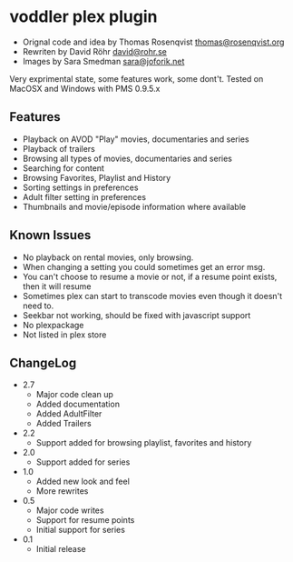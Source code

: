 # voddler plex plugin 

* Orignal code and idea by Thomas Rosenqvist <thomas@rosenqvist.org>
* Rewriten by David Röhr <david@rohr.se>
* Images by Sara Smedman <sara@joforik.net>

Very exprimental state, some features work, some dont't. Tested on MacOSX and Windows with PMS 0.9.5.x

## Features

* Playback on AVOD "Play" movies, documentaries and series
* Playback of trailers
* Browsing all types of movies, documentaries and series
* Searching for content
* Browsing Favorites, Playlist and History
* Sorting settings in preferences
* Adult filter setting in preferences
* Thumbnails and movie/episode information where available

## Known Issues

* No playback on rental movies, only browsing.
* When changing a setting you could sometimes get an error msg.
* You can't choose to resume a movie or not, if a resume point exists, then it will resume
* Sometimes plex can start to transcode movies even though it doesn't need to.
* Seekbar not working, should be fixed with javascript support
* No plexpackage
* Not listed in plex store

## ChangeLog

* 2.7
    * Major code clean up
    * Added documentation
    * Added AdultFilter
    * Added Trailers
* 2.2
    * Support added for browsing playlist, favorites and history
* 2.0
    * Support added for series
* 1.0
    * Added new look and feel
    * More rewrites
* 0.5
    * Major code writes
    * Support for resume points
    * Initial support for series
* 0.1
    * Initial release
